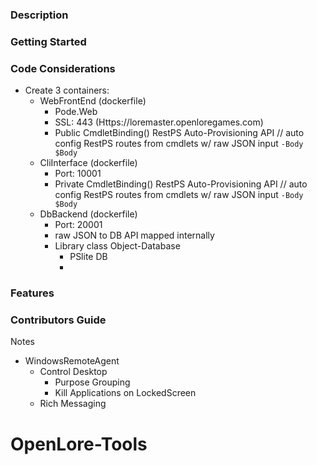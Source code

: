 ### Description

### Getting Started

### Code Considerations

* Create 3 containers:
    * WebFrontEnd (dockerfile)
        - Pode.Web
        - SSL: 443 (Https://loremaster.openloregames.com)
        - Public  CmdletBinding() RestPS Auto-Provisioning API  // auto config RestPS routes from cmdlets w/ raw JSON input `-Body $Body`
    * CliInterface (dockerfile)
        - Port: 10001
        - Private CmdletBinding() RestPS Auto-Provisioning API  // auto config RestPS routes from cmdlets w/ raw JSON input `-Body $Body`
    * DbBackend (dockerfile)
        - Port: 20001
        - raw JSON to DB API mapped internally
        - Library class Object-Database
            - PSlite DB
            - 


### Features

### Contributors Guide
Notes
* WindowsRemoteAgent
    * Control Desktop
        - Purpose Grouping
        - Kill Applications on LockedScreen
    * Rich Messaging
# OpenLore-Tools
